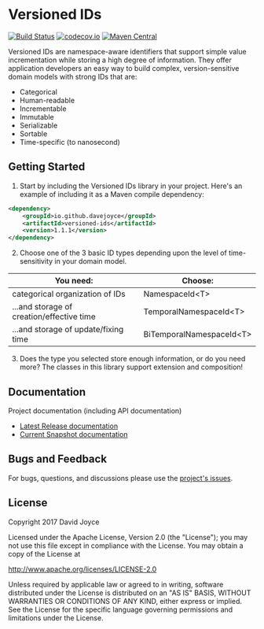 # Versioned IDs

[![Build Status](https://travis-ci.org/davejoyce/versioned-ids.svg?branch=master)](https://travis-ci.org/davejoyce/versioned-ids)
[![codecov.io](http://codecov.io/github/davejoyce/versioned-ids/coverage.svg?branch=master)](https://codecov.io/gh/davejoyce/versioned-ids/branch/master)
[![Maven Central](https://maven-badges.herokuapp.com/maven-central/io.github.davejoyce/versioned-ids/badge.svg)](https://maven-badges.herokuapp.com/maven-central/io.github.davejoyce/versioned-ids/badge.svg)

Versioned IDs are namespace-aware identifiers that support simple value incrementation while storing a high degree
of information. They offer application developers an easy way to build complex, version-sensitive domain models
with strong IDs that are:

* Categorical
* Human-readable
* Incrementable
* Immutable
* Serializable
* Sortable
* Time-specific (to nanosecond)

## Getting Started

1. Start by including the Versioned IDs library in your project. Here's an example of including it as a Maven compile
dependency:

```xml
<dependency>
    <groupId>io.github.davejoyce</groupId>
    <artifactId>versioned-ids</artifactId>
    <version>1.1.1</version>
</dependency>
```

2. Choose one of the 3 basic ID types depending upon the level of time-sensitivity in your domain model.

| You need: | Choose:  |
| -------- | -------- |
| categorical organization of IDs | NamespaceId\<T\> |
| ...and storage of creation/effective time | TemporalNamespaceId\<T\> |
| ...and storage of update/fixing time | BiTemporalNamespaceId\<T\> |

3. Does the type you selected store enough information, or do you need more? The classes in this library
   support extension and composition!

## Documentation

Project documentation (including API documentation)

* [Latest Release documentation](https://davejoyce.github.io/versioned-ids/release/)
* [Current Snapshot documentation](https://davejoyce.github.io/versioned-ids/snapshot/)

## Bugs and Feedback

For bugs, questions, and discussions please use the [project's issues](https://github.com/davejoyce/versioned-ids/issues).

## License

Copyright 2017 David Joyce

Licensed under the Apache License, Version 2.0 (the "License");
you may not use this file except in compliance with the License.
You may obtain a copy of the License at

<http://www.apache.org/licenses/LICENSE-2.0>

Unless required by applicable law or agreed to in writing, software
distributed under the License is distributed on an "AS IS" BASIS,
WITHOUT WARRANTIES OR CONDITIONS OF ANY KIND, either express or implied.
See the License for the specific language governing permissions and
limitations under the License.
